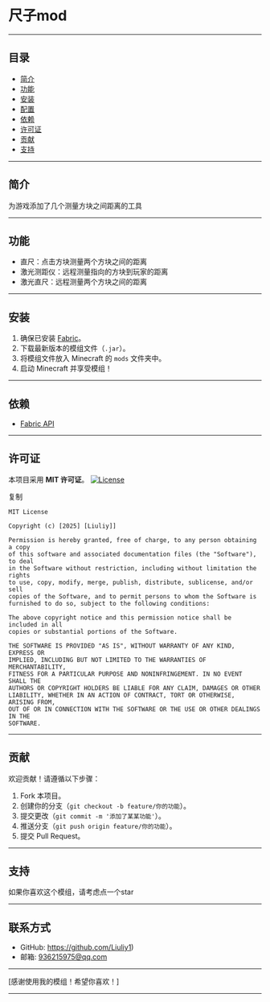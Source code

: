 # 尺子mod

------

## **目录**

- [简介](https://chat.deepseek.com/a/chat/s/ecbde605-d96e-45fd-9ae4-08858ddf658b#简介)
- [功能](https://chat.deepseek.com/a/chat/s/ecbde605-d96e-45fd-9ae4-08858ddf658b#功能)
- [安装](https://chat.deepseek.com/a/chat/s/ecbde605-d96e-45fd-9ae4-08858ddf658b#安装)
- [配置](https://chat.deepseek.com/a/chat/s/ecbde605-d96e-45fd-9ae4-08858ddf658b#配置)
- [依赖](https://chat.deepseek.com/a/chat/s/ecbde605-d96e-45fd-9ae4-08858ddf658b#依赖)
- [许可证](https://chat.deepseek.com/a/chat/s/ecbde605-d96e-45fd-9ae4-08858ddf658b#许可证)
- [贡献](https://chat.deepseek.com/a/chat/s/ecbde605-d96e-45fd-9ae4-08858ddf658b#贡献)
- [支持](https://chat.deepseek.com/a/chat/s/ecbde605-d96e-45fd-9ae4-08858ddf658b#支持)

------

## **简介**

为游戏添加了几个测量方块之间距离的工具

------

## **功能**

- 直尺：点击方块测量两个方块之间的距离
- 激光测距仪：远程测量指向的方块到玩家的距离
- 激光直尺：远程测量两个方块之间的距离

------

## **安装**

1. 确保已安装 [Fabric](https://fabricmc.net/)。
2. 下载最新版本的模组文件（`.jar`）。
3. 将模组文件放入 Minecraft 的 `mods` 文件夹中。
4. 启动 Minecraft 并享受模组！

------

## **依赖**

-  [Fabric API](https://www.curseforge.com/minecraft/mc-mods/fabric-api)

------

## **许可证**

本项目采用 **MIT 许可证**。
[![License](https://img.shields.io/badge/License-MIT-green)](https://opensource.org/licenses/MIT)

复制

```
MIT License

Copyright (c) [2025] [Liuliy]]

Permission is hereby granted, free of charge, to any person obtaining a copy
of this software and associated documentation files (the "Software"), to deal
in the Software without restriction, including without limitation the rights
to use, copy, modify, merge, publish, distribute, sublicense, and/or sell
copies of the Software, and to permit persons to whom the Software is
furnished to do so, subject to the following conditions:

The above copyright notice and this permission notice shall be included in all
copies or substantial portions of the Software.

THE SOFTWARE IS PROVIDED "AS IS", WITHOUT WARRANTY OF ANY KIND, EXPRESS OR
IMPLIED, INCLUDING BUT NOT LIMITED TO THE WARRANTIES OF MERCHANTABILITY,
FITNESS FOR A PARTICULAR PURPOSE AND NONINFRINGEMENT. IN NO EVENT SHALL THE
AUTHORS OR COPYRIGHT HOLDERS BE LIABLE FOR ANY CLAIM, DAMAGES OR OTHER
LIABILITY, WHETHER IN AN ACTION OF CONTRACT, TORT OR OTHERWISE, ARISING FROM,
OUT OF OR IN CONNECTION WITH THE SOFTWARE OR THE USE OR OTHER DEALINGS IN THE
SOFTWARE.
```

------

## **贡献**

欢迎贡献！请遵循以下步骤：

1. Fork 本项目。
2. 创建你的分支（`git checkout -b feature/你的功能`）。
3. 提交更改（`git commit -m '添加了某某功能'`）。
4. 推送分支（`git push origin feature/你的功能`）。
5. 提交 Pull Request。

------

## **支持**

如果你喜欢这个模组，请考虑点一个star

------

## **联系方式**

- GitHub: https://github.com/Liuliy1)
- 邮箱: 936215975@qq.com

------

[感谢使用我的模组！希望你喜欢！]

------

